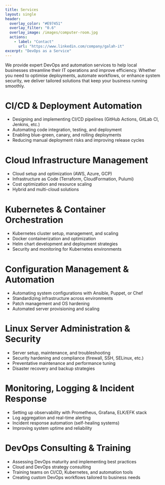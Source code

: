 ```yaml
---
title: Services
layout: single
header:
  overlay_color: "#E97451"
  overlay_filter: "0.6"
  overlay_image: /images/computer-room.jpg
  actions:
    - label: "Contact"
      url: "https://www.linkedin.com/company/galah-it"
excerpt: "DevOps as a Service"
---
```


We provide expert DevOps and automation services to help local businesses streamline their IT operations and improve efficiency. Whether you need to optimise deployments, automate workflows, or enhance system security, we deliver tailored solutions that keep your business running smoothly.

# CI/CD & Deployment Automation
- Designing and implementing CI/CD pipelines (GitHub Actions, GitLab CI, Jenkins, etc.)
- Automating code integration, testing, and deployment
- Enabling blue-green, canary, and rolling deployments
- Reducing manual deployment risks and improving release cycles

# Cloud Infrastructure Management
- Cloud setup and optimization (AWS, Azure, GCP)
- Infrastructure as Code (Terraform, CloudFormation, Pulumi)
- Cost optimization and resource scaling
- Hybrid and multi-cloud solutions

# Kubernetes & Container Orchestration
- Kubernetes cluster setup, management, and scaling
- Docker containerization and optimization
- Helm chart development and deployment strategies
- Security and monitoring for Kubernetes environments

# Configuration Management & Automation
- Automating system configurations with Ansible, Puppet, or Chef
- Standardizing infrastructure across environments
- Patch management and OS hardening
- Automated server provisioning and scaling

# Linux Server Administration & Security
- Server setup, maintenance, and troubleshooting
- Security hardening and compliance (firewall, SSH, SELinux, etc.)
- Preventative maintenance and performance tuning
- Disaster recovery and backup strategies

# Monitoring, Logging & Incident Response
- Setting up observability with Prometheus, Grafana, ELK/EFK stack
- Log aggregation and real-time alerting
- Incident response automation (self-healing systems)
- Improving system uptime and reliability

# DevOps Consulting & Training
- Assessing DevOps maturity and implementing best practices
- Cloud and DevOps strategy consulting
- Training teams on CI/CD, Kubernetes, and automation tools
- Creating custom DevOps workflows tailored to business needs